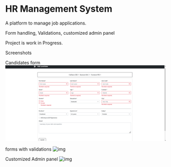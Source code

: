 # HR Management System

A platform to manage job applications.

Form handling, Validations, customized admin panel

Project is work in Progress.


Screenshots

Candidates form
![img](https://github.com/Siddharthbadal/HR-Management-System/blob/main/screenshots/hr-one.png?raw=true)

forms with validations
![img](https://github.com/Siddharthbadal/fincrm/blob/main/screenshots/hr-one.png)


Customized Admin panel
![img](https://github.com/Siddharthbadal/fincrm/blob/main/screenshots/hr-admin.png)
